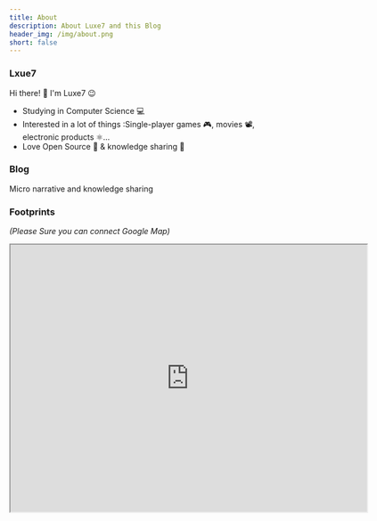 ```yaml
---
title: About
description: About Luxe7 and this Blog
header_img: /img/about.png
short: false
---
```

### Lxue7
Hi there! 👋 I'm Luxe7 😉

- Studying in Computer Science 💻
- Interested in a lot of things  :Single-player games 🎮, movies 📽, electronic products ⚛️...
- Love Open Source 🌼 & knowledge sharing 🤝
### Blog
Micro narrative and knowledge sharing
### Footprints
*(Please Sure you can connect Google Map)*
<iframe src="https://www.google.com/maps/d/u/0/embed?mid=1gwUI_llSr1j03UKbVBiGDmvx3EZXJLo&ehbc=2E312F&noprof=1" width="640" height="480"></iframe>